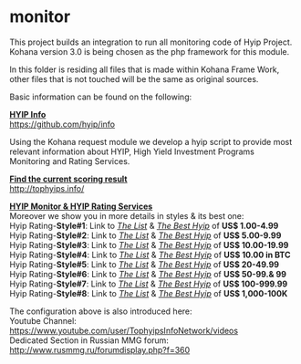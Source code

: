 # monitor
This project builds an integration to run all monitoring code of Hyip Project. Kohana version 3.0 is being chosen as the php framework for this module.

In this folder is residing all files that is made within Kohana Frame Work, other files that is not touched will be the same as original sources.

Basic information can be found on the following:

[**HYIP Info**][1]  
<https://github.com/hyip/info>
  
Using the Kohana request module we develop a hyip script to provide most relevant information about HYIP, High Yield Investment Programs Monitoring and Rating Services.

[**Find the current scoring result**](http://tophyips.info/monitor/hyip-list)  
<http://tophyips.info/>  
 
[**HYIP Monitor & HYIP Rating Services**][1]  
Moreover we show you in more details in styles & its best one:    
Hyip Rating-**Style#1**: Link to [*The List*](http://tophyips.info/monitor/hyip-rating/style-1) & [*The Best Hyip*](http://tophyips.info/monitor/hyip-rating/style-1/best-1) of **US$ 1.00-4.99**  
Hyip Rating-**Style#2**: Link to [*The List*](http://tophyips.info/monitor/hyip-rating/style-2) & [*The Best Hyip*](http://tophyips.info/monitor/hyip-rating/style-2/best-1) of **US$ 5.00-9.99**  
Hyip Rating-**Style#3**: Link to [*The List*](http://tophyips.info/monitor/hyip-rating/style-3) & [*The Best Hyip*](http://tophyips.info/monitor/hyip-rating/style-3/best-1) of **US$ 10.00-19.99**  
Hyip Rating-**Style#4**: Link to [*The List*](http://tophyips.info/monitor/hyip-rating/style-4) & [*The Best Hyip*](http://tophyips.info/monitor/hyip-rating/style-4/best-1) of **US$ 10.00 in BTC**  
Hyip Rating-**Style#5**: Link to [*The List*](http://tophyips.info/monitor/hyip-rating/style-5) & [*The Best Hyip*](http://tophyips.info/monitor/hyip-rating/style-5/best-1) of **US$ 20-49.99**  
Hyip Rating-**Style#6**: Link to [*The List*](http://tophyips.info/monitor/hyip-rating/style-6) & [*The Best Hyip*](http://tophyips.info/monitor/hyip-rating/style-6/best-1) of **US$ 50-99.& 99**  
Hyip Rating-**Style#7**: Link to [*The List*](http://tophyips.info/monitor/hyip-rating/style-7) & [*The Best Hyip*](http://tophyips.info/monitor/hyip-rating/style-7/best-1) of **US$ 100-999.99**  
Hyip Rating-**Style#8**: Link to [*The List*](http://tophyips.info/monitor/hyip-rating/style-8) & [*The Best Hyip*](http://tophyips.info/monitor/hyip-rating/style-8/best-1) of **US$ 1,000-100K**  


The configuration above is also introduced here:  
Youtube Channel: https://www.youtube.com/user/TophyipsInfoNetwork/videos  
Dedicated Section in Russian MMG forum: http://www.rusmmg.ru/forumdisplay.php?f=360  

  [1]: https://github.com/hyip/info
